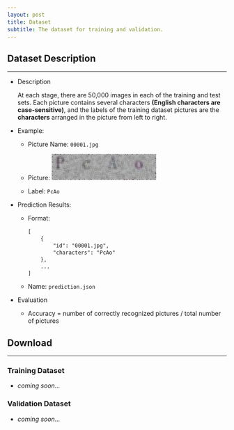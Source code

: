 ```yaml
---
layout: post
title: Dataset
subtitle: The dataset for training and validation.
---
```


## Dataset Description
---
- Description

    At each stage, there are 50,000 images in each of the training and test sets. Each picture contains several characters **(English characters are case-sensitive)**, and the labels of the training dataset pictures are the **characters** arranged in the picture from left to right.

- Example:

    - Picture Name: ```00001.jpg```

    - Picture: ![sample](../img/dataset_sample.jpg "sample")

    - Label:  ```PcAo```

- Prediction Results:

    - Format:
        ```
        [
            {
                "id": "00001.jpg",
                "characters": "PcAo"
            },
            ...
        ]

        ```
        
    - Name: ```prediction.json```
- Evaluation

    - Accuracy = number of correctly recognized pictures / total number of pictures 

## Download
---

### Training Dataset

<!-- - *[download link]()* -->
- *coming soon...*

### Validation Dataset

<!-- - *[download link]()* -->
- *coming soon...*